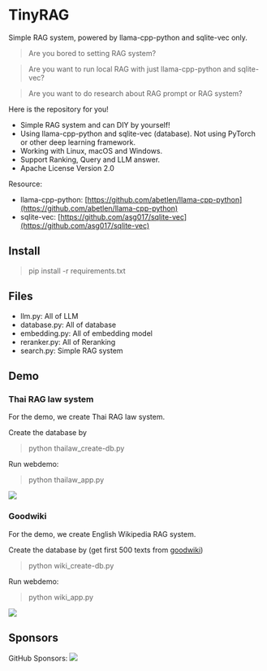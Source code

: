 # TinyRAG

Simple RAG system, powered by llama-cpp-python and sqlite-vec only.


> Are you bored to setting RAG system?

> Are you want to run local RAG with just llama-cpp-python and sqlite-vec?

> Are you want to do research about RAG prompt or RAG system?

Here is the repository for you!

- Simple RAG system and can DIY by yourself!
- Using llama-cpp-python and sqlite-vec (database). Not using PyTorch or other deep learning framework.
- Working with Linux, macOS and Windows.
- Support Ranking, Query and LLM answer.
- Apache License Version 2.0

Resource:

- llama-cpp-python: [https://github.com/abetlen/llama-cpp-python](https://github.com/abetlen/llama-cpp-python)
- sqlite-vec: [https://github.com/asg017/sqlite-vec](https://github.com/asg017/sqlite-vec)

## Install

> pip install -r requirements.txt

## Files

- llm.py: All of LLM
- database.py: All of database
- embedding.py: All of embedding model
- reranker.py: All of Reranking
- search.py: Simple RAG system

## Demo

### Thai RAG law system

For the demo, we create Thai RAG law system.

Create the database by

> python thailaw_create-db.py

Run webdemo:

> python thailaw_app.py

![](https://i.imgur.com/mJxmemo.png)

### Goodwiki

For the demo, we create English Wikipedia RAG system.

Create the database by (get first 500 texts from [goodwiki](https://huggingface.co/datasets/euirim/goodwiki))

> python wiki_create-db.py

Run webdemo:

> python wiki_app.py

![](https://i.imgur.com/TSaHbUi.png)

## Sponsors

GitHub Sponsors: [![](https://img.shields.io/static/v1?label=Sponsor&message=%E2%9D%A4&logo=GitHub&link=https://github.com/sponsors/wannaphong/)](https://github.com/sponsors/wannaphong/)